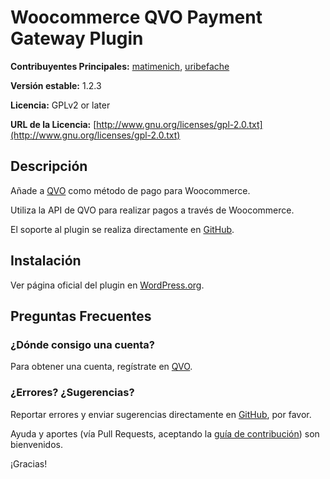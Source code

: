 # Woocommerce QVO Payment Gateway Plugin
**Contribuyentes Principales:** [matimenich](https://github.com/matimenich), [uribefache](https://github.com/uribefache)

**Versión estable:** 1.2.3

**Licencia:** GPLv2 or later

**URL de la Licencia:** [http://www.gnu.org/licenses/gpl-2.0.txt](http://www.gnu.org/licenses/gpl-2.0.txt)


## Descripción
Añade a [QVO](https://qvo.cl) como método de pago para Woocommerce.

Utiliza la API de QVO para realizar pagos a través de Woocommerce.

El soporte al plugin se realiza directamente en [GitHub](https://github.com/qvo-team/qvo-woocommerce-webpay-plus/issues).


## Instalación
Ver página oficial del plugin en [WordPress.org](https://wordpress.org/plugins/qvo-woocommerce-webpay-plus/).


## Preguntas Frecuentes

### ¿Dónde consigo una cuenta?
Para obtener una cuenta, regístrate en [QVO](https://qvo.cl).

### ¿Errores? ¿Sugerencias?
Reportar errores y enviar sugerencias directamente en [GitHub](https://github.com/whooohq/qvo-woocommerce-webpay-plus/issues), por favor.

Ayuda y aportes (vía Pull Requests, aceptando la [guía de contribución](https://github.com/whooohq/qvo-woocommerce-webpay-plus/blob/master/CONTRIBUTING.md)) son bienvenidos.

¡Gracias!